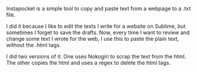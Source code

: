 Instapocket is a simple tool to copy and paste text from a webpage to a .txt file. 

I did it because I like to edit the texts I write for a website on Sublime, but sometimes I forget to save the drafts. Now, every time I want to review and change some text I wrote for the web, I use this to paste the plain text, without the .html tags.

I did two versions of it. One uses Nokogiri to scrap the text from the html. The other copies the html and uses a regex to delete the html tags.